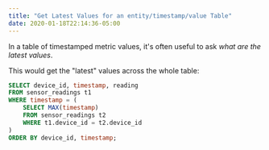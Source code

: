 ```yaml
---
title: "Get Latest Values for an entity/timestamp/value Table"
date: 2020-01-18T22:14:36-05:00
---
```


In a table of timestamped metric values, it's often useful to ask _what are the latest values_.

This would get the "latest" values across the whole table:

```sql
SELECT device_id, timestamp, reading
FROM sensor_readings t1
WHERE timestamp = (
    SELECT MAX(timestamp)
    FROM sensor_readings t2
    WHERE t1.device_id = t2.device_id
)
ORDER BY device_id, timestamp;
```

